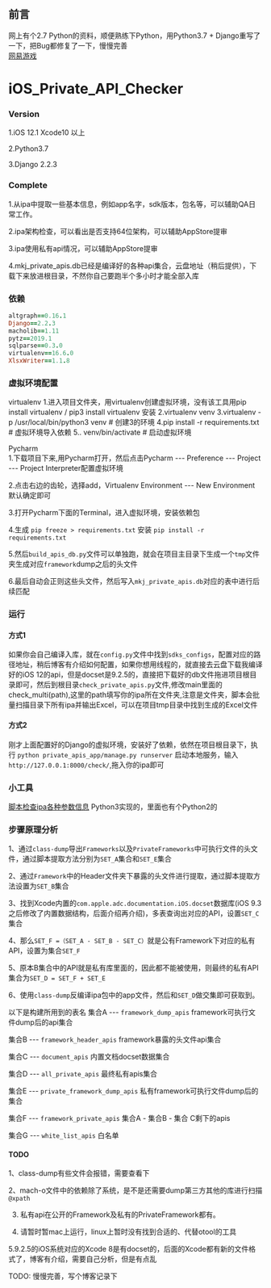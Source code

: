 ## 前言
网上有个2.7 Python的资料，顺便熟练下Python，用Python3.7 + Django重写了一下，把Bug都修复了一下，慢慢完善<br/>
[网易游戏](https://github.com/NetEaseGame/iOS-private-api-checker)


# iOS_Private_API_Checker
### Version
1.iOS 12.1 Xcode10 以上

2.Python3.7

3.Django 2.2.3

### Complete
1.从ipa中提取一些基本信息，例如app名字，sdk版本，包名等，可以辅助QA日常工作。<br/>

2.ipa架构检查，可以看出是否支持64位架构，可以辅助AppStore提审

3.ipa使用私有api情况，可以辅助AppStore提审

4.mkj_private_apis.db已经是编译好的各种api集合，云盘地址（稍后提供），下载下来放进根目录，不然你自己要跑半个多小时才能全部入库


### 依赖
```ruby
altgraph==0.16.1
Django==2.2.3
macholib==1.11
pytz==2019.1
sqlparse==0.3.0
virtualenv==16.6.0
XlsxWriter==1.1.8
```


### 虚拟环境配置
virtualenv
1.进入项目文件夹，用virtualenv创建虚拟环境，没有该工具用pip install virtualenv / pip3 install virtualenv 安装
2.virtualenv venv
3.virtualenv -p /usr/local/bin/python3 venv # 创建3的环境
4.pip install -r requirements.txt  # 虚拟环境导入依赖
5.. venv/bin/activate  # 启动虚拟环境


Pycharm<br/>
1.下载项目下来,用Pycharm打开，然后点击Pycharm --- Preference --- Project --- Project Interpreter配置虚拟环境<br/>

2.点击右边的齿轮，选择add，Virtualenv Environment --- New Environment 默认确定即可<br/>

3.打开Pycharm下面的Terminal，进入虚拟环境，安装依赖包<br/>

4.生成 `pip freeze > requirements.txt`  安装 `pip install -r requirements.txt`<br/>

5.然后`build_apis_db.py`文件可以单独跑，就会在项目主目录下生成一个`tmp`文件夹生成对应`framework`dump之后的头文件<br/>

6.最后自动会正则这些头文件，然后写入`mkj_private_apis.db`对应的表中进行后续匹配<br/>


### 运行
#### 方式1
如果你会自己编译入库，就在`config.py`文件中找到`sdks_configs`，配置对应的路径地址，稍后博客有介绍如何配置，如果你想用线程的，就直接去云盘下载我编译好的iOS 12的api，但是docset是9.2.5的，直接把下载好的db文件拖进项目根目录即可，然后到根目录`check_private_apis.py`文件,修改main里面的check_multi(path),这里的path填写你的ipa所在文件夹,注意是文件夹，脚本会批量扫描目录下所有ipa并输出Excel，可以在项目tmp目录中找到生成的Excel文件

#### 方式2
刚才上面配置好的Django的虚拟环境，安装好了依赖，依然在项目根目录下，执行 `python private_apis_app/manage.py runserver` 启动本地服务，输入`http://127.0.0.1:8000/check/`,拖入你的ipa即可

### 小工具
[脚本检查ipa各种参数信息](https://github.com/DeftMKJ/iOS_Check_IPA_Details) Python3实现的，里面也有个Python2的


### 步骤原理分析
1、通过`class-dump`导出`Frameworks`以及`PrivateFrameworks`中可执行文件的头文件，通过脚本提取方法分别为`SET_A`集合和`SET_E`集合

2、通过`Framework`中的Header文件夹下暴露的头文件进行提取，通过脚本提取方法设置为`SET_B`集合       

3、找到Xcode内置的`com.apple.adc.documentation.iOS.docset`数据库(iOS 9.3之后修改了内置数据结构，后面介绍再介绍)，多表查询出对应的API，设置`SET_C`集合

4、那么`SET_F =（SET_A - SET_B - SET_C）`就是公有Framework下对应的私有API，设置为集合`SET_F`

5、原本B集合中的API就是私有库里面的，因此都不能被使用，则最终的私有API集合为`SET_D = SET_F + SET_E`

6、使用`class-dump`反编译ipa包中的app文件，然后和`SET_D`做交集即可获取到。


以下是构建所用到的表名
集合A --- `framework_dump_apis` framework可执行文件dump后的api集合

集合B --- `framework_header_apis` framework暴露的头文件api集合

集合C --- `document_apis` 内置文档docset数据集合

集合D --- `all_private_apis` 最终私有apis集合

集合E --- `private_framework_dump_apis` 私有framework可执行文件dump后的集合

集合F --- `framework_private_apis` 集合A - 集合B - 集合 C剩下的apis

集合G --- `white_list_apis` 白名单



#### TODO
1、class-dump有些文件会报错，需要查看下

2、mach-o文件中的依赖除了系统，是不是还需要dump第三方其他的库进行扫描`@xpath`

3. 私有api在公开的Framework及私有的PrivateFramework都有。

4. 请暂时暂mac上运行，linux上暂时没有找到合适的、代替otool的工具

5.9.2.5的iOS系统对应的Xcode 8是有docset的，后面的Xcode都有新的文件格式了，博客有介绍，需要自己分析，但是有点乱

TODO: 慢慢完善，写个博客记录下




